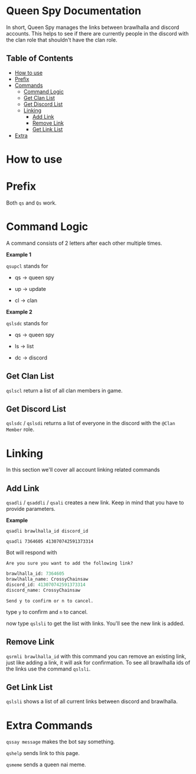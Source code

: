 # Queen Spy Documentation 
In short, Queen Spy manages the links between brawlhalla and discord accounts. This helps to see if there are currently people in the discord with the clan role that shouldn't have the clan role.

## Table of Contents
- [How to use](#how-to-use)
- [Prefix](#prefix)
- [Commands](#commands)
  - [Command Logic](#command-logic)
  - [Get Clan List](#get-clan-list)
  - [Get Discord List](#get-discord-list)
  - [Linking](#linking-commands)
    - [Add Link](#add-link)
    - [Remove Link](#remove-link)
    - [Get Link List](#get-link-list)
- [Extra](#extra-commands)

# How to use

# Prefix
Both `qs` and `Qs` work.

# Command Logic
A command consists of 2 letters after each other multiple times.

**Example 1**

`qsupcl` stands for 

- qs -> queen spy

- up -> update

- cl -> clan

**Example 2**

`qslsdc` stands for

- qs -> queen spy

- ls -> list

- dc -> discord

## Get Clan List
`qslscl` return a list of all clan members in game.

## Get Discord List
`qslsdc` / `qslsdi` returns a list of everyone in the discord with the `@Clan Member` role.

# Linking
In this section we'll cover all account linking related commands

## Add Link
`qsadli` / `qsaddli` / `qsali` creates a new link. Keep in mind that you have to provide parameters.

**Example**

`qsadli brawlhalla_id discord_id`

`qsadli 7364605 413070742591373314`

Bot will respond with 

`Are you sure you want to add the following link?`

```py
brawlhalla_id: 7364605
brawlhalla_name: CrossyChainsaw
discord_id: 413070742591373314
discord_name: CrossyChainsaw
```
`Send y to confirm or n to cancel.`

type `y` to confirm and `n` to cancel.

now type `qslsli` to get the list with links. You'll see the new link is added.

## Remove Link
`qsrmli brawlhalla_id` with this command you can remove an existing link, just like adding a link, it will ask for confirmation. To see all brawlhalla ids of the links use the command `qslsli`.

## Get Link List
`qslsli` shows a list of all current links between discord and brawlhalla.

# Extra Commands
`qssay message` makes the bot say something.

`qshelp` sends link to this page.

`qsmeme` sends a queen nai meme.
